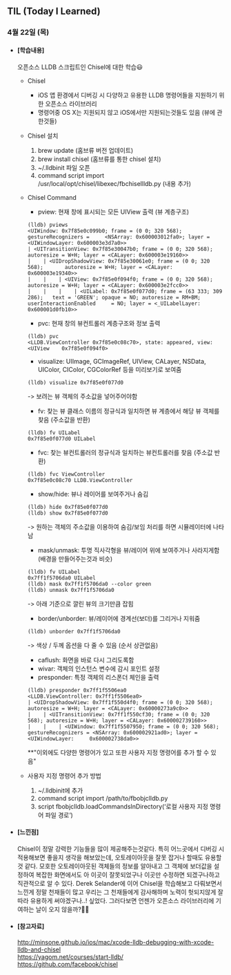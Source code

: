 ## TIL (Today I Learned)

### 4월 22일 (목)

- #### [학습내용]

  오픈소스 LLDB 스크립트인 Chisel에 대한 학습😃

  - Chisel
    - iOS 앱 환경에서 디버깅 시 다양하고 유용한 LLDB 명령어들을 지원하기 위한 오픈소스 라이브러리 
    - 명령어중 OS X는 지원되지 않고 iOS에서만 지원되는것들도 있음 (뷰에 관한것들)

  - Chisel 설치
    1. brew update (홈브류 버전 업데이트)
    2. brew install chisel (홈브류를 통한 chisel 설치)
    3. ~/.lldbinit 파일 오픈
    4. command script import /usr/local/opt/chisel/libexec/fbchisellldb.py (내용 추가)

  - Chisel Command
    - pview: 현재 창에 표시되는 모든 UIView 출력 (뷰 계층구조)
    ```
    (lldb) pviews
	<UIWindow: 0x7f85e0c099b0; frame = (0 0; 320 568); gestureRecognizers = 	<NSArray: 0x600003012fa0>; layer = <UIWindowLayer: 0x600003e3d7a0>>
	| <UITransitionView: 0x7f85e30047b0; frame = (0 0; 320 568); 		autoresize = W+H; layer = <CALayer: 0x600003e19160>>
	|    | <UIDropShadowView: 0x7f85e30061e0; frame = (0 0; 320 568); 		autoresize = W+H; layer = <CALayer: 0x600003e19340>>
	|    |    | <UIView: 0x7f85e0f094f0; frame = (0 0; 320 568); 		autoresize = W+H; layer = <CALayer: 0x600003e2fcc0>>
	|    |    |    | <UILabel: 0x7f85e0f077d0; frame = (63 333; 309 286); 	text = 'GREEN'; opaque = NO; autoresize = RM+BM; userInteractionEnabled 	= NO; layer = <_UILabelLayer: 0x600001d0fb10>>
    ```
    
    - pvc: 현재 창의 뷰컨트롤러 계층구조와 정보 출력
    ```
    (lldb) pvc
	<LLDB.ViewController 0x7f85e0c08c70>, state: appeared, view: <UIView 	0x7f85e0f094f0>
    ```
    
    - visualize: UIImage, GCImageRef, UIView, CALayer, NSData, UIColor, CIColor, CGColorRef 등을 미리보기로 보여줌
    ```
    (lldb) visualize 0x7f85e0f077d0
    ```
    -> 보려는 뷰 객체의 주소값을 넣어주어야함
    
    - fv: 찾는 뷰 클래스 이름의 정규식과 일치하면 뷰 계층에서 해당 뷰 객체를 찾음 (주소값을 반환)
    ```
    (lldb) fv UILabel
	0x7f85e0f077d0 UILabel
    ```
    
    - fvc: 찾는 뷰컨트롤러의 정규식과 일치하는 뷰컨트롤러를 찾음 (주소값 반환)
    ```
    (lldb) fvc ViewController
	0x7f85e0c08c70 LLDB.ViewController
    ```
    
    - show/hide: 뷰나 레이어를 보여주거나 숨김
    ```
    (lldb) hide 0x7f85e0f077d0
	(lldb) show 0x7f85e0f077d0
    ```
    
    -> 원하는 객체의 주소값을 이용하여 숨김/보임 처리를 하면 시뮬레이터에 나타남
    
    - mask/unmask: 투명 직사각형을 뷰/레이어 위에 보여주거나 사라지게함 (배경을 만들어주는것과 비슷)
    ```
    (lldb) fv UILabel
	0x7ff1f5706da0 UILabel
	(lldb) mask 0x7ff1f5706da0 --color green
	(lldb) unmask 0x7ff1f5706da0
    ```
    -> 아래 기준으로 깔린 뷰의 크기만큼 잡힘
    
    - border/unborder: 뷰/레이어에 경계선(보더)를 그리거나 지워줌
    ```(lldb) border 0x7ff1f5706da0 --color green — width 30
	(lldb) unborder 0x7ff1f5706da0
    ```
    -> 색상 / 두께 옵션을 다 줄 수 있음 (순서 상관없음)
    
    - caflush: 화면을 바로 다시 그리도록함
    - wivar: 객체의 인스턴스 변수에 감시 포인트 설정
    - presponder: 특정 객체의 리스폰더 체인을 출력
    ```
    (lldb) presponder 0x7ff1f5506ea0
	<LLDB.ViewController: 0x7ff1f5506ea0>
	| <UIDropShadowView: 0x7ff1f550d4f0; frame = (0 0; 320 568); autoresize = W+H; layer = <CALayer: 0x60000273a9c0>>
	|    | <UITransitionView: 0x7ff1f550cf30; frame = (0 0; 320 568); autoresize = W+H; layer = <CALayer: 0x600002739160>>
	|    |    | <UIWindow: 0x7ff1f5507950; frame = (0 0; 320 568); 	gestureRecognizers = <NSArray: 0x600002921ad0>; layer = <UIWindowLayer: 	0x600002738da0>>
    ```
    
    **"이외에도 다양한 명령어가 있고 또한 사용자 지정 명령어를 추가 할 수 있음"
    
  - 사용자 지정 명령어 추가 방법
    1. ~/.lldbinit에 추가
    2. command script import /path/to/fbobjclldb.py   
    3. script fbobjclldb.loadCommandsInDirectory(‘로컬 사용자 지정 명령어 파일 경로’)


- #### [느낀점]
  
  Chisel이 정말 강력한 기능들을 많이 제공해주는것같다. 특히 어느곳에서 디버깅 시 적용해보면 좋을지 생각을 해보았는데, 오토레이아웃을 잘못 잡거나 할때도 유용할것 같다. 모호한 오토레이아웃된 객체들의 정보를 알아내고 그 객체에 보더값을 설정하여 복잡한 화면에서도 아 이곳이 잘못되었구나 이곳만 수정하면 되겠구나하고 직관적으로 알 수 있다. Derek Selander에 이어 Chisel을 학습해보고 다뤄보면서 느낀게 정말 천재들이 많고 우리는 그 천재들에게 감사해하며 노력이 헛되지않게 잘 따라 유용하게 써야겠구나..! 싶었다. 그러다보면 언젠가 오픈소스 라이브러리에 기여하는 날이 오지 않을까?🙌👏
  
  
- #### [참고자료]
  http://minsone.github.io/ios/mac/xcode-lldb-debugging-with-xcode-lldb-and-chisel   
  https://yagom.net/courses/start-lldb/   
  https://github.com/facebook/chisel